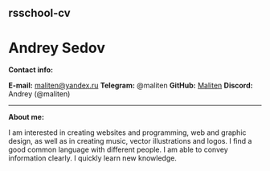 ## rsschool-cv

# Andrey Sedov

**Contact info:**

**E-mail:** maliten@yandex.ru
**Telegram:** @maliten
**GitHub:** [Maliten](https://github.com/Maliten)
**Discord:** Andrey (@maliten)

---

**About me:**

I am interested in creating websites and programming, web and graphic design, as well as in creating music, vector illustrations and logos.
I find a good common language with different people.
I am able to convey information clearly.
I quickly learn new knowledge.
